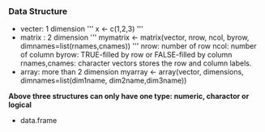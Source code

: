 <h3>Data Structure</h3>

* vecter: 1 dimension
'''
x <- c(1,2,3)
'''
* matrix : 2 dimension
'''
mymatrix <- matrix(vector, nrow, ncol, byrow, dimnames=list(rnames,cnames))
'''
nrow: number of row
ncol: number of column
byrow: TRUE-filled by row or FALSE-filled by column
rnames,cnames: character vectors stores the row and column labels.
* array: more than 2 dimension
myarray <- array(vector, dimensions, dimnames=list(dim1name, dim2name,dim3name))

**Above three structures can only have one type: numeric, charactor or logical**
* data.frame 




 
